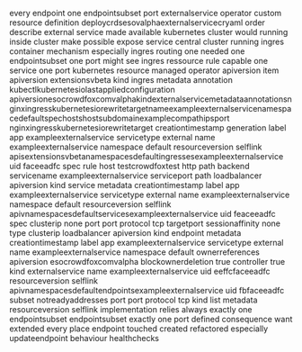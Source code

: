 every endpoint one endpointsubset port externalservice operator custom resource definition deploycrdsesovalphaexternalservicecryaml order describe external service made available kubernetes cluster would running inside cluster make possible expose service central cluster running ingres container mechanism especially ingres routing one needed one endpointsubset one port might see ingres ressource rule capable one service one port kubernetes resource managed operator apiversion item apiversion extensionsvbeta kind ingres metadata annotation kubectlkubernetesiolastappliedconfiguration apiversionesocrowdfoxcomvalphakindexternalservicemetadataannotationsnginxingresskubernetesiorewritetargetnameexampleexternalservicenamespacedefaultspechostshostsubdomainexamplecompathipsport nginxingresskubernetesiorewritetarget creationtimestamp generation label app exampleexternalservice servicetype external name exampleexternalservice namespace default resourceversion selflink apisextensionsvbetanamespacesdefaultingressesexampleexternalservice uid faceeadfc spec rule host testcrowdfoxtest http path backend servicename exampleexternalservice serviceport path loadbalancer apiversion kind service metadata creationtimestamp label app exampleexternalservice servicetype external name exampleexternalservice namespace default resourceversion selflink apivnamespacesdefaultservicesexampleexternalservice uid feaceeadfc spec clusterip none port port protocol tcp targetport sessionaffinity none type clusterip loadbalancer apiversion kind endpoint metadata creationtimestamp label app exampleexternalservice servicetype external name exampleexternalservice namespace default ownerreferences apiversion esocrowdfoxcomvalpha blockownerdeletion true controller true kind externalservice name exampleexternalservice uid eeffcfaceeadfc resourceversion selflink apivnamespacesdefaultendpointsexampleexternalservice uid fbfaceeadfc subset notreadyaddresses port port protocol tcp kind list metadata resourceversion selflink implementation relies always exactly one endpointsubset endpointsubset exactly one port defined consequence want extended every place endpoint touched created refactored especially updateendpoint behaviour healthchecks